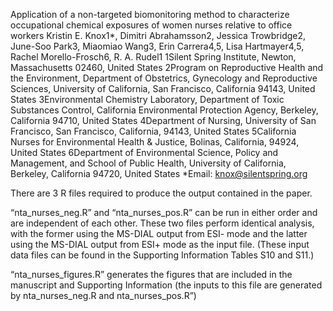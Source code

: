 Application of a non-targeted biomonitoring method to characterize occupational chemical exposures of women nurses relative to office workers 
Kristin E. Knox1*, Dimitri Abrahamsson2, Jessica Trowbridge2, June-Soo Park3, Miaomiao Wang3, Erin Carrera4,5, Lisa Hartmayer4,5, Rachel Morello-Frosch6, R. A. Rudel1 
1Silent Spring Institute, Newton, Massachusetts 02460, United States
2Program on Reproductive Health and the Environment, Department of Obstetrics, Gynecology and Reproductive Sciences, University of California, San Francisco, California 94143, United States
3Environmental Chemistry Laboratory, Department of Toxic Substances Control, California Environmental Protection Agency, Berkeley, California 94710, United States
4Department of Nursing, University of San Francisco, San Francisco, California, 94143, United States
5California Nurses for Environmental Health & Justice, Bolinas, California, 94924, United States
6Department of Environmental Science, Policy and Management, and School of Public Health, University of California, Berkeley, California 94720, United States
*Email: knox@silentspring.org


There are 3 R files required to produce the output contained in the paper. 

“nta_nurses_neg.R” and “nta_nurses_pos.R” can be run in either order and are independent of each other. These two files perform identical analysis, with the former using the MS-DIAL output from ESI- mode and the latter using the MS-DIAL output from ESI+ mode as the input file. (These input data files can be found in the Supporting Information Tables S10 and S11.) 

“nta_nurses_figures.R” generates the figures that are included in the manuscript and Supporting Information (the inputs to this file are generated by nta_nurses_neg.R and nta_nurses_pos.R”)
